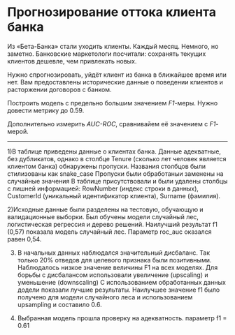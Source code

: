 # Прогнозирование оттока клиента банка

Из «Бета-Банка» стали уходить клиенты. Каждый месяц. Немного, но заметно. Банковские маркетологи посчитали: сохранять текущих клиентов дешевле, чем привлекать новых.

Нужно спрогнозировать, уйдёт клиент из банка в ближайшее время или нет. Вам предоставлены исторические данные о поведении клиентов и расторжении договоров с банком. 

Построить модель с предельно большим значением *F1*-меры. Нужно довести метрику до 0.59. 

Дополнительно измерить *AUC-ROC*, сравнивайем её значением с *F1*-мерой.
****************************************************************************
1)В таблице приведены данные о клиентах банка. Данные адекватные, без дубликатов, однако в столбце Tenure (сколько лет человек является клиентом банка) обнаружены пропуски.
Названия столбцов были стилизованы как snake_case
Пропуски были обработаныи заменены на случайные значения
В таблице присутствовали и были удалены столбцы с лишней информацией: RowNumber (индекс строки в данных), CustomerId (уникальный идентификатор клиента), Surname (фамилия).

2)Исходные данные были разделены на тестовую, обучающую и валидационные выборки.
Был обучены модели случайный лес, логистическая регрессия и дерево решений.
Наилучший результат f1 (0,57) показала модель случайный лес. Параметр roc_auc оказался равен 0,54.

3) В начальных данных наблюдался значительный дисбаланс. Так только 20% отведов для целевого признака были позитивными. Наблюдалось низкое значение величины F1 на всех моделях.
Для борьбы с дисбалансом использовали увеличение (upscaling) и уменьшение (downscaling)
С использованием обработанных данных додели показали лучшие результаты. Наилучшее значение f1 было получено для модели случайного леса и использованием upsampling и составило 0.6.

5) Выбранная модель прошла проверку на адекватность. параметр f1 = 0.61
